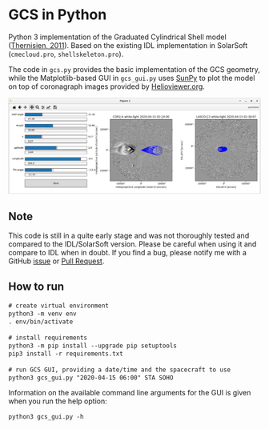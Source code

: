 GCS in Python
=============

Python 3 implementation of the Graduated Cylindrical Shell model ([Thernisien, 2011](https://dx.doi.org/10.1088%2F0067-0049%2F194%2F2%2F33)).
Based on the existing IDL implementation in SolarSoft (`cmecloud.pro`, `shellskeleton.pro`).

The code in `gcs.py` provides the basic implementation of the GCS geometry, while the Matplotlib-based GUI
in `gcs_gui.py` uses [SunPy](https://sunpy.org/) to plot the model on top of coronagraph images provided by
[Helioviewer.org](https://www.helioviewer.org/).

![Screenshot](/img/screenshot.png?raw=true)

Note
----

This code is still in a quite early stage and was not thoroughly tested and compared to the IDL/SolarSoft version. Please be careful when using it and compare to IDL when in doubt. If you find a bug, please notify me with a GitHub [issue](https://github.com/johan12345/gcs_python/issues/new) or [Pull Request](https://github.com/johan12345/gcs_python/compare).

How to run
----------

```shell
# create virtual environment
python3 -m venv env
. env/bin/activate

# install requirements
python3 -m pip install --upgrade pip setuptools
pip3 install -r requirements.txt

# run GCS GUI, providing a date/time and the spacecraft to use
python3 gcs_gui.py "2020-04-15 06:00" STA SOHO
```

Information on the available command line arguments for the GUI is given when you run the help option:
```shell
python3 gcs_gui.py -h
```
